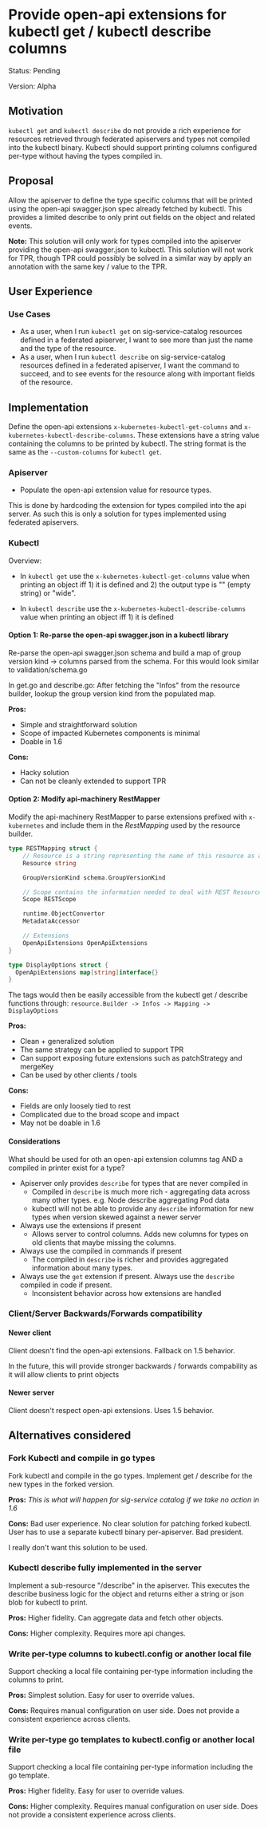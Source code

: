# Provide open-api extensions for kubectl get / kubectl describe columns

Status: Pending

Version: Alpha

## Motivation

`kubectl get` and `kubectl describe` do not provide a rich experience
for resources retrieved through federated apiservers and types not
compiled into the kubectl binary.  Kubectl should support printing
columns configured per-type without having the types compiled in.

## Proposal

Allow the apiserver to define the type specific columns that will be
printed using the open-api swagger.json spec already fetched by kubectl.
This provides a limited describe to only print out fields on the object
and related events.

**Note:** This solution will only work for types compiled into the apiserver
providing the open-api swagger.json to kubectl.  This solution will
not work for TPR, though TPR could possibly be solved in a similar
way by apply an annotation with the same key / value to the TPR.

## User Experience

### Use Cases

- As a user, when I run `kubectl get` on sig-service-catalog resources
  defined in a federated apiserver, I want to see more than just the
  name and the type of the resource.
- As a user, when I run `kubectl describe` on sig-service-catalog
  resources defined in a federated apiserver, I want the command
  to succeed, and to see events for the resource along with important
  fields of the resource.

## Implementation

Define the open-api extensions `x-kubernetes-kubectl-get-columns` and
`x-kubernetes-kubectl-describe-columns`.  These extensions have a
string value containing the columns to be printed by kubectl.  The
string format is the same as the `--custom-columns` for `kubectl get`.

### Apiserver

- Populate the open-api extension value for resource types.

This is done by hardcoding the extension for types compiled into
the api server.  As such this is only a solution for types
implemented using federated apiservers.

### Kubectl

Overview:

- In `kubectl get` use the `x-kubernetes-kubectl-get-columns` value
  when printing an object iff 1) it is defined and 2) the output type
  is "" (empty string) or "wide".

- In `kubectl describe` use the `x-kubernetes-kubectl-describe-columns` value
  when printing an object iff 1) it is defined


#### Option 1: Re-parse the open-api swagger.json in a kubectl library

Re-parse the open-api swagger.json schema and build a map of group version kind -> columns
parsed from the schema.  For this would look similar to validation/schema.go

In get.go and describe.go: After fetching the "Infos" from the
resource builder, lookup the group version kind from the populated map.

**Pros:**
  - Simple and straightforward solution
  - Scope of impacted Kubernetes components is minimal
  - Doable in 1.6

**Cons:**
  - Hacky solution
  - Can not be cleanly extended to support TPR

#### Option 2: Modify api-machinery RestMapper

Modify the api-machinery RestMapper to parse extensions prefixed
with `x-kubernetes` and include them in the *RestMapping* used by the resource builder.

```go
type RESTMapping struct {
	// Resource is a string representing the name of this resource as a REST client would see it
	Resource string

	GroupVersionKind schema.GroupVersionKind

	// Scope contains the information needed to deal with REST Resources that are in a resource hierarchy
	Scope RESTScope

	runtime.ObjectConvertor
	MetadataAccessor

    // Extensions
    OpenApiExtensions OpenApiExtensions
}

type DisplayOptions struct {
  OpenApiExtensions map[string]interface{}
}
```

The tags would then be easily accessible from the kubectl get / describe
functions through:  `resource.Builder -> Infos -> Mapping -> DisplayOptions`

**Pros:**
  - Clean + generalized solution
  - The same strategy can be applied to support TPR
  - Can support exposing future extensions such as patchStrategy and mergeKey
  - Can be used by other clients / tools

**Cons:**
  - Fields are only loosely tied to rest
  - Complicated due to the broad scope and impact
  - May not be doable in 1.6

#### Considerations

What should be used for oth an open-api extension columns tag AND a
compiled in printer exist for a type?

- Apiserver only provides `describe` for types that are never compiled in
  - Compiled in `describe` is much more rich - aggregating data across many other types.
    e.g. Node describe aggregating Pod data
  - kubectl will not be able to provide any `describe` information for new types when version skewed against a newer server
- Always use the extensions if present
  - Allows server to control columns.  Adds new columns for types on old clients that maybe missing the columns.
- Always use the compiled in commands if present
  - The compiled in `describe` is richer and provides aggregated information about many types.
- Always use the `get` extension if present.  Always use the `describe` compiled in code if present.
  - Inconsistent behavior across how extensions are handled

### Client/Server Backwards/Forwards compatibility

#### Newer client

Client doesn't find the open-api extensions.  Fallback on 1.5 behavior.

In the future, this will provide stronger backwards / forwards compability
as it will allow clients to print objects

#### Newer server

Client doesn't respect open-api extensions.  Uses 1.5 behavior.

## Alternatives considered

### Fork Kubectl and compile in go types

Fork kubectl and compile in the go types.  Implement get / describe
for the new types in the forked version.

**Pros:** *This is what will happen for sig-service catalog if we take no action in 1.6*

**Cons:** Bad user experience.  No clear solution for patching forked kubectl.
User has to use a separate kubectl binary per-apiserver.  Bad president.

I really don't want this solution to be used.

### Kubectl describe fully implemented in the server

Implement a sub-resource "/describe" in the apiserver.  This executes
the describe business logic for the object and returns either a string
or json blob for kubectl to print.

**Pros:** Higher fidelity.  Can aggregate data and fetch other objects.

**Cons:** Higher complexity.  Requires more api changes.

### Write per-type columns to kubectl.config or another local file

Support checking a local file containing per-type information including
the columns to print.

**Pros:** Simplest solution.  Easy for user to override values.

**Cons:** Requires manual configuration on user side.  Does not provide a consistent experience across clients.

### Write per-type go templates to kubectl.config or another local file

Support checking a local file containing per-type information including
the go template.

**Pros:** Higher fidelity.  Easy for user to override values.

**Cons:** Higher complexity. Requires manual configuration on user side.  Does not provide a consistent experience across clients.
